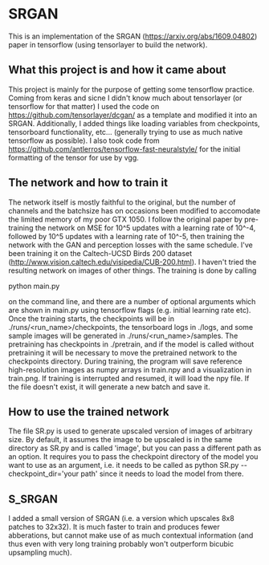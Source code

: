 # SRGAN
This is an implementation of the SRGAN (https://arxiv.org/abs/1609.04802) paper in tensorflow (using tensorlayer to build the network). 

## What this project is and how it came about
This project is mainly for the purpose of getting some tensorflow practice. Coming from keras and sicne I didn't know much about tensorlayer (or tensorflow for that matter) I used the code on https://github.com/tensorlayer/dcgan/ as a template and modified it into an SRGAN. Additionally, I added things like loading variables from checkpoints, tensorboard functionality, etc... (generally trying to use as much native tensorflow as possible). I also took code from https://github.com/antlerros/tensorflow-fast-neuralstyle/ for the initial formatting of the tensor for use by vgg.

## The network and how to train it
The network itself is mostly faithful to the original, but the number of channels and the batchsize has on occasions been modified to accomodate the limited memory of my poor GTX 1050. I follow the original paper by pre-training the network on MSE for 10^5 updates with a learning rate of 10^-4, followed by 10^5 updates with a learning rate of 10^-5, then training the network with the GAN and perception losses with the same schedule. I've been training it on the Caltech-UCSD Birds 200 dataset (http://www.vision.caltech.edu/visipedia/CUB-200.html). I haven't tried the resulting network on images of other things. The training is done by calling 

python main.py

on the command line, and there are a number of optional arguments which are shown in main.py using tensorflow flags (e.g. initial learning rate etc). Once the training starts, the checkpoints will be in ./runs/<run_name>/checkpoints, the tensorboard logs in ./logs, and some sample images will be generated in ./runs/<run_name>/samples. The pretraining has checkpoints in ./pretrain, and if the model is called without pretraining it will be necessary to move the pretrained network to the checkpoints directory. 
During training, the program will save reference high-resolution images as numpy arrays in train.npy and a visualization in train.png. If training is interrupted and resumed, it will load the npy file. If the file doesn't exist, it will generate a new batch and save it.

## How to use the trained network
The file SR.py is used to generate upscaled version of images of arbitrary size. By default, it assumes the image to be upscaled is in the same directory as SR.py and is called 'image', but you can pass a different path as an option. It requires you to pass the checkpoint directory of the model you want to use as an argument, i.e. it needs to be called as
python SR.py --checkpoint_dir='your path'
since it needs to load the model from there.

## S_SRGAN

I added a small version of SRGAN (i.e. a version which upscales 8x8 patches to 32x32). It is much faster to train and produces fewer abberations, but cannot make use of as much contextual information (and thus even with very long training probably won't outperform bicubic upsampling much).
